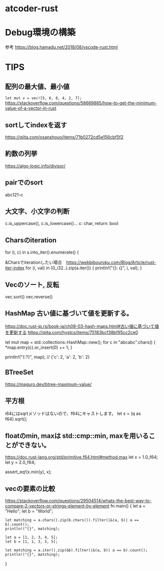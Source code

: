 # atcoder-rust

# Debug環境の構築
参考
https://blog.hamadu.net/2018/08/vscode-rust.html

# TIPS

## 配列の最大値、最小値
`let mut v = vec![5, 6, 8, 4, 2, 7];`
https://stackoverflow.com/questions/58669865/how-to-get-the-minimum-value-of-a-vector-in-rust

## sortしてindexを返す
https://qiita.com/osanshouo/items/71b0272cd5e156cbf5f2  

## 約数の列挙
https://algo-logic.info/divisor/


## pairでのsort
abc121-c

## 大文字、小文字の判断
c.is_uppercase(), c.is_lowercase()... c: char, return: bool

## Charsのiteration
for (i, c) in s.into_iter().enumerate() {

&Charsでiterationしたい場合　https://webbibouroku.com/Blog/Article/rust-iter-index
for (i, val) in (0_i32..).zip(a.iter()) {
    println!("{}: {}", i, val);
}

## Vecのソート, 反転
vec.sort()
vec.reverse()

## HashMap 古い値に基づいて値を更新する。
https://doc.rust-jp.rs/book-ja/ch08-03-hash-maps.html#古い値に基づいて値を更新する
https://qiita.com/hystcs/items/75183bcf38bf95cc2ce0

let mut map = std::collections::HashMap::new();
for c in "abcabc".chars() {
    *map.entry(c).or_insert(0) += 1;
}

println!("{:?}", map);  // {'c': 2, 'a': 2, 'b': 2}

## BTreeSet
https://maguro.dev/btree-maximum-value/



## 平方根
i64にはsqrtメソッドはないので、f64にキャストします。
let s = (q as f64).sqrt();


## floatのmin, maxは std::cmp::min, maxを用いることができない。
https://doc.rust-lang.org/std/primitive.f64.html#method.max
let x = 1.0_f64;
let y = 2.0_f64;

assert_eq!(x.min(y), x);

## vecの要素の比較
https://stackoverflow.com/questions/29504514/whats-the-best-way-to-compare-2-vectors-or-strings-element-by-element
fn main() {
    let a = "Hello";
    let b = "World";

    let matching = a.chars().zip(b.chars()).filter(|&(a, b)| a == b).count();
    println!("{}", matching);

    let a = [1, 2, 3, 4, 5];
    let b = [1, 1, 3, 3, 5];

    let matching = a.iter().zip(&b).filter(|&(a, b)| a == b).count();
    println!("{}", matching);
}
